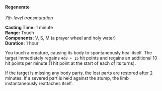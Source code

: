 #### Regenerate
<!-- TODO Check and tag this spell-->
<!-- markdownlint-disable-next-line no-emphasis-as-heading -->
_7th-level transmutation_

**Casting Time:** 1 minute \
**Range:** Touch \
**Components:** V, S, M (a prayer wheel and holy water) \
**Duration:** 1 hour

You touch a creature, causing its body to spontaneously heal itself.
The target immediately regains `4d8 + 15` hit points and regains an additional 10 hit points per minute (1 hit point at the start of each of its turns).

If the target is missing any body parts, the lost parts are restored after 2 minutes.
If a severed part is held against the stump, the limb instantaneously reattaches itself.
